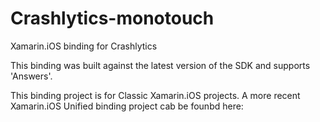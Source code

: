 Crashlytics-monotouch
=====================

Xamarin.iOS binding for Crashlytics

This binding was built against the latest version of the SDK and supports 'Answers'.

This binding project is for Classic Xamarin.iOS projects.  A more recent Xamarin.iOS Unified binding project cab be founbd here:
